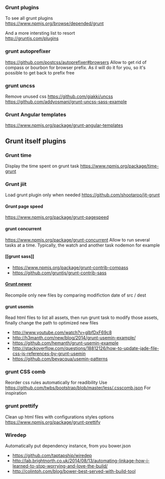 ### Grunt plugins 

To see all grunt plugins    
https://www.npmjs.org/browse/depended/grunt

And a more intersting list to resort    
http://gruntjs.com/plugins

### grunt autoprefixer
https://github.com/postcss/autoprefixer#browsers
Allow to get rid of compass or bourbon for browser prefix. 
As il will do it for you, so it's possible to get back to prefix free 

### grunt uncss 
Remove unused css 
https://github.com/giakki/uncss      
https://github.com/addyosmani/grunt-uncss-sass-example    

### Grunt Angular templates
https://www.npmjs.org/package/grunt-angular-templates


## Grunt itself plugins 
### Grunt time
Display the time spent on grunt task
https://www.npmjs.org/package/time-grunt

### Grunt jiit 
Load grunt plugin only when needed
https://github.com/shootaroo/jit-grunt

#### Grunt page speed
https://www.npmjs.org/package/grunt-pagespeed

#### grunt concurrent
https://www.npmjs.org/package/grunt-concurrent
Allow to run several tasks at a time. Typically, the watch and another task nodemon for example

#### [[grunt sass]]   
* https://www.npmjs.org/package/grunt-contrib-compass    
* https://github.com/gruntjs/grunt-contrib-sass

#### [Grunt newer](https://github.com/tschaub/grunt-newer)
Recompile only new files by comparing modifiction date of src / dest

#### grunt usemin

Read html files to list all assets, then run grunt task to modify those assets, finally change the path to optimized new files 
* http://www.youtube.com/watch?v=gIbfDxF69c8
* http://h3manth.com/new/blog/2014/grunt-usemin-example/
* https://github.com/hemanth/grunt-usemin-example
* http://stackoverflow.com/questions/18812126/how-to-update-jade-file-css-js-references-by-grunt-usemin
* https://github.com/bevacqua/usemin-patterns

### grunt CSS comb 
Reorder css rules automatically for readibility 
Use 
https://github.com/twbs/bootstrap/blob/master/less/.csscomb.json
For inspiration

### grunt prettify
Clean up html files with configurations styles options   
https://www.npmjs.org/package/grunt-prettify

### Wiredep 
Automatically put dependency instance, from you bower.json
* https://github.com/taptapship/wiredep
* http://lab.brightnorth.co.uk/2014/08/13/automating-linkage-how-i-learned-to-stop-worrying-and-love-the-build/
* http://colintoh.com/blog/bower-best-served-with-build-tool